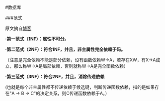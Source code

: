 #数据库


###范式

原文摘自[博客](https://www.cnblogs.com/lca1826/p/6601395.html) 

__·第一范式（1NF）：属性不可分。__

__·第二范式（2NF）：符合1NF，并且，非主属性完全依赖于码。__

  （注意是完全依赖不能是部分依赖，设有函数依赖W→A，若存在XW，有X→A成立，那么称W→A是局部依赖，否则就称W→A是完全函数依赖）

__·第三范式（3NF）：符合2NF，并且，消除传递依赖__

  (也就是每个非主属性都不传递依赖于候选键，判断传递函数依赖，指的是如果存在"A → B → C"的决定关系，则C传递函数依赖于A。）

